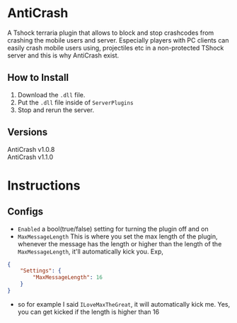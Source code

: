 # AntiCrash
A Tshock terraria plugin that allows to block and stop crashcodes from crashing the mobile users and server. Especially players with PC clients can easily crash mobile users using, projectiles etc in a non-protected TShock server and this is why AntiCrash exist.

## How to Install
1. Download the `.dll` file.
2. Put the `.dll` file inside of `ServerPlugins`
3. Stop and rerun the server.

## Versions
AntiCrash v1.0.8     
AntiCrash v1.1.0

# Instructions
## Configs
- `Enabled` a bool(true/false) setting for turning the plugin off and on
- `MaxMessageLength` This is where you set the max length of the plugin, whenever the message has the length or higher than the length of the `MaxMessageLength`, it'll automatically kick you. Exp,
```json
{
    "Settings": {
        "MaxMessageLength": 16
    }
}
```
  - so for example I said `ILoveMaxTheGreat`, it will automatically kick me. Yes, you can get kicked if the length is higher than 16




